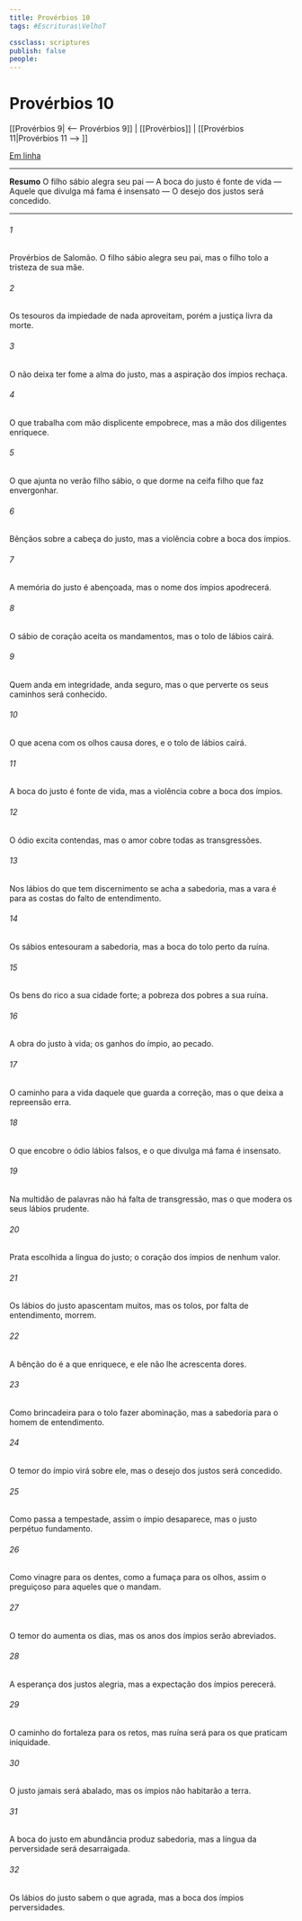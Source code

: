 ```yaml
---
title: Provérbios 10
tags: #Escrituras\VelhoT

cssclass: scriptures
publish: false
people:
---
```


# Provérbios 10
[[Provérbios 9| <-- Provérbios 9]] | [[Provérbios]] | [[Provérbios 11|Provérbios 11 --> ]]

[Em linha](https://churchofjesuschrist.org/study/scriptures/ot/prov/10?lang=por)

---
__Resumo__
O filho sábio alegra seu pai — A boca do justo é fonte de vida — Aquele que divulga má fama é insensato — O desejo dos justos será concedido.

---
###### 1 
Provérbios de Salomão. O filho sábio alegra seu pai, mas o filho tolo  a tristeza de sua mãe.

###### 2 
Os tesouros da impiedade de nada aproveitam, porém a justiça livra da morte.

###### 3 
O  não deixa ter fome a alma do justo, mas a aspiração dos ímpios rechaça.

###### 4 
O que trabalha com mão displicente empobrece, mas a mão dos diligentes enriquece.

###### 5 
O que ajunta no verão  filho sábio,  o que dorme na ceifa  filho que faz envergonhar.

###### 6 
Bênçãos  sobre a cabeça do justo, mas a violência cobre a boca dos ímpios.

###### 7 
A memória do justo é abençoada, mas o nome dos ímpios apodrecerá.

###### 8 
O sábio de coração aceita os mandamentos, mas o tolo de lábios cairá.

###### 9 
Quem anda em integridade, anda seguro, mas o que perverte os seus caminhos será conhecido.

###### 10 
O que acena com os olhos causa dores, e o tolo de lábios cairá.

###### 11 
A boca do justo é fonte de vida, mas a violência cobre a boca dos ímpios.

###### 12 
O ódio excita contendas, mas o amor cobre todas as transgressões.

###### 13 
Nos lábios do que tem discernimento se acha a sabedoria, mas a vara é para as costas do falto de entendimento.

###### 14 
Os sábios entesouram a sabedoria, mas a boca do tolo  perto da ruína.

###### 15 
Os bens do rico  a sua cidade forte; a pobreza dos pobres  a sua ruína.

###### 16 
A obra do justo  à vida; os ganhos do ímpio, ao pecado.

###### 17 
O caminho para a vida  daquele que guarda a correção, mas o que deixa a repreensão erra.

###### 18 
O que encobre o ódio  lábios falsos, e o que divulga má fama é  insensato.

###### 19 
Na multidão de palavras não há falta de transgressão, mas o que modera os seus lábios  prudente.

###### 20 
Prata escolhida  a língua do justo; o coração dos ímpios  de nenhum valor.

###### 21 
Os lábios do justo apascentam muitos, mas os tolos, por falta de entendimento, morrem.

###### 22 
A bênção do  é a que enriquece, e ele não lhe acrescenta dores.

###### 23 
Como brincadeira  para o tolo fazer abominação, mas a sabedoria  para o homem de entendimento.

###### 24 
O temor do ímpio virá sobre ele, mas o desejo dos justos será concedido.

###### 25 
Como passa a tempestade, assim o ímpio desaparece, mas o justo  perpétuo fundamento.

###### 26 
Como vinagre para os dentes, como a fumaça para os olhos, assim  o preguiçoso para aqueles que o mandam.

###### 27 
O temor do  aumenta os dias, mas os anos dos ímpios serão abreviados.

###### 28 
A esperança dos justos  alegria, mas a expectação dos ímpios perecerá.

###### 29 
O caminho do   fortaleza para os retos, mas ruína será para os que praticam iniquidade.

###### 30 
O justo jamais será abalado, mas os ímpios não habitarão a terra.

###### 31 
A boca do justo em abundância produz sabedoria, mas a língua da perversidade será desarraigada.

###### 32 
Os lábios do justo sabem o que agrada, mas a boca dos ímpios  perversidades.

